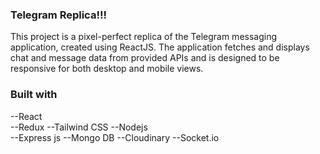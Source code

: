 ### Telegram Replica!!!

This project is a pixel-perfect replica of the Telegram messaging application, created using ReactJS. The application fetches and displays chat and message data from provided APIs and is designed to be responsive for both desktop and mobile views.

### Built with

--React  
--Redux
--Tailwind CSS
--Nodejs  
--Express js
--Mongo DB 
--Cloudinary
--Socket.io
